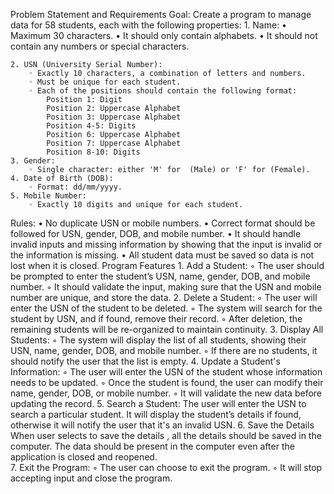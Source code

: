Problem Statement and Requirements
Goal: Create a program to manage data for 58 students, each with the following properties:
    1. Name:
    • Maximum 30 characters.
    • It should only contain alphabets.
    • It should not contain any numbers or special characters.

    2. USN (University Serial Number):
        ◦ Exactly 10 characters, a combination of letters and numbers.
        ◦ Must be unique for each student.
        ◦ Each of the positions should contain the following format:
			Position 1: Digit 
			Position 2: Uppercase Alphabet 
			Position 3: Uppercase Alphabet 
			Position 4-5: Digits 
			Position 6: Uppercase Alphabet 
			Position 7: Uppercase Alphabet 
			Position 8-10: Digits 
    3. Gender:
        ◦ Single character: either 'M' for  (Male) or 'F' for (Female).
    4. Date of Birth (DOB):
        ◦ Format: dd/mm/yyyy.
    5. Mobile Number:
        ◦ Exactly 10 digits and unique for each student.
Rules:
    • No duplicate USN or mobile numbers.
    • Correct format should be followed for USN, gender, DOB, and mobile number.
    • It should handle invalid inputs and missing information by showing that the input is invalid or the information is missing.
    • All student data must be saved so data is not lost when it is closed.
Program Features
    1. Add a Student:
        ◦ The user should be prompted to enter the student’s USN, name, gender, DOB, and mobile number.
        ◦ It should validate the input, making sure that the USN and mobile number are unique, and store the data.
    2. Delete a Student:
        ◦ The user will enter the USN of the student to be deleted.
        ◦ The system will search for the student by USN, and if found, remove their record.
        ◦ After deletion, the remaining students will be re-organized to maintain continuity.
    3. Display All Students:
        ◦ The system will display the list of all students, showing their USN, name, gender, DOB, and mobile number.
        ◦ If there are no students, it should notify the user that the list is empty.
    4. Update a Student's Information:
        ◦ The user will enter the USN of the student whose information needs to be updated.
        ◦ Once the student is found, the user can modify their name, gender, DOB, or mobile number.
        ◦ It will validate the new data before updating the record.
    5. Search a Student:
          The user will enter the USN  to search a particular student.
          It will display the student’s details if found, otherwise it will notify the user that it's an invalid USN.
    6. Save the Details
          When user selects to save the details , all the details should be saved in the computer.
          The data should be present in the computer even after the application is closed and reopened.  
    7. Exit the Program:
        ◦ The user can choose to exit the program.
        ◦ It will stop accepting input and close the program.